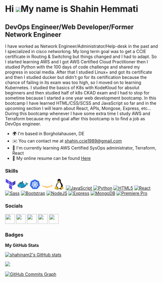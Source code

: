 Hi ![](https://user-images.githubusercontent.com/18350557/176309783-0785949b-9127-417c-8b55-ab5a4333674e.gif)My name is Shahin Hemmati
======================================================================================================================================

DevOps Engineer/Web Developer/Former Network Engineer
-----------------------------------------------------

I have worked as Network Engineer/Administrator/Help-desk in the past and I specialized in cisco networking. My long term goal was to get a CCIE certificate in Routing & Switching but things changed and I had to adapt. So I started learning AWS and I got AWS Certified Cloud Practitioner then I studied Python with the 100 days of code challenge and shared my progress in social media. After that I studied Linux+ and got its certificate and then I studied ducker but didn't go for its certification because the chance of failing in its exam was too high, so I moved on to learning Kubernetes. I studied the basics of K8s with KodeKloud for absolut beginners and then studied half of k8s CKAD exam and I had to stop for sometime because I started a one year web development bootcamp. In this bootcamp I have learned HTML/CSS/SCSS and JavaScript so far and in the upcoming section I will learn about React, APIs, Mongose, Express, etc... During this bootcamp whenever I have some extra time I study AWS and Terraform because my end goal after this bootcamp is to find a job as DevOps engineer.

* 🌍 I'm based in Borgholahausen, DE
* ✉️ You can contact me at [shahin.ccie1989@gmail.com](mailto:shahin.ccie1989@gmail.com)
* 🧠 I'm currently learning AWS Certified SysOps administrator, Terraform, React
* 🧾 My online resume can be found [Here](https://shahin.thefabwebdev.com/)


### Skills


<p align="left">
<a href="https://www.terraform.io/" target="_blank" rel="noreferrer"><img src="https://raw.githubusercontent.com/shahinam2/UIB-Final-Project/main/svg/Terraform_Logo.svg" width="36" height="36" alt="Terraform" /></a>
<a href="https://www.docker.com/" target="_blank" rel="noreferrer"><img src="https://raw.githubusercontent.com/shahinam2/UIB-Final-Project/main/svg/Docker_logo.svg" width="36" height="36" alt="AWS" /></a>
<a href="https://kubernetes.io/" target="_blank" rel="noreferrer"><img src="https://raw.githubusercontent.com/shahinam2/UIB-Final-Project/main/svg/k8s-logo.svg" width="36" height="36" alt="Kubernetes" /></a>
<a href="https://aws.amazon.com/" target="_blank" rel="noreferrer"><img src="https://raw.githubusercontent.com/shahinam2/UIB-Final-Project/main/svg/AWS_Logo.svg" width="36" height="36" alt="AWS" /></a>
<a href="https://www.linux.org/" target="_blank" rel="noreferrer"><img src="https://raw.githubusercontent.com/shahinam2/UIB-Final-Project/main/svg/linux_logo.svg" width="36" height="36" alt="Linux+ administration" /></a>
<a href="https://developer.mozilla.org/en-US/docs/Web/JavaScript" title="JavaScript" target="_blank" rel="noreferrer"><img src="https://raw.githubusercontent.com/danielcranney/readme-generator/main/public/icons/skills/javascript-colored.svg" width="36" height="36" alt="JavaScript" /></a>
<a href="https://www.python.org/" target="_blank" rel="noreferrer"><img src="https://raw.githubusercontent.com/danielcranney/readme-generator/main/public/icons/skills/python-colored.svg" width="36" height="36" alt="Python" /></a>
<a href="https://developer.mozilla.org/en-US/docs/Glossary/HTML5" target="_blank" rel="noreferrer"><img src="https://raw.githubusercontent.com/danielcranney/readme-generator/main/public/icons/skills/html5-colored.svg" width="36" height="36" alt="HTML5" /></a>
<a href="https://reactjs.org/" target="_blank" rel="noreferrer"><img src="https://raw.githubusercontent.com/danielcranney/readme-generator/main/public/icons/skills/react-colored.svg" width="36" height="36" alt="React" /></a>
<a href="https://sass-lang.com/" target="_blank" rel="noreferrer"><img src="https://raw.githubusercontent.com/danielcranney/readme-generator/main/public/icons/skills/sass-colored.svg" width="36" height="36" alt="Sass" /></a>
<a href="https://getbootstrap.com/" target="_blank" rel="noreferrer"><img src="https://raw.githubusercontent.com/danielcranney/readme-generator/main/public/icons/skills/bootstrap-colored.svg" width="36" height="36" alt="Bootstrap" /></a>
<a href="https://nodejs.org/en/" target="_blank" rel="noreferrer"><img src="https://raw.githubusercontent.com/danielcranney/readme-generator/main/public/icons/skills/nodejs-colored.svg" width="36" height="36" alt="NodeJS" /></a>
<a href="https://expressjs.com/" target="_blank" rel="noreferrer"><img src="https://raw.githubusercontent.com/danielcranney/readme-generator/main/public/icons/skills/express-colored.svg" width="36" height="36" alt="Express" /></a>
<a href="https://www.mongodb.com/" target="_blank" rel="noreferrer"><img src="https://raw.githubusercontent.com/danielcranney/readme-generator/main/public/icons/skills/mongodb-colored.svg" width="36" height="36" alt="MongoDB" /></a>
<a href="https://www.adobe.com/uk/products/premiere.html" target="_blank" rel="noreferrer"><img src="https://raw.githubusercontent.com/danielcranney/readme-generator/main/public/icons/skills/premierepro-colored.svg" width="36" height="36" alt="Premiere Pro" /></a>
</p>


### Socials

<p align="left"> <a href="https://www.github.com/shahinam2" target="_blank" rel="noreferrer"><img src="https://raw.githubusercontent.com/danielcranney/readme-generator/main/public/icons/socials/github.svg" width="32" height="32" /></a> <a href="http://www.instagram.com/cl0udfriendly" target="_blank" rel="noreferrer"><img src="https://raw.githubusercontent.com/danielcranney/readme-generator/main/public/icons/socials/instagram.svg" width="32" height="32" /></a> <a href="https://www.linkedin.com/in/shahin-hemmati" target="_blank" rel="noreferrer"><img src="https://raw.githubusercontent.com/danielcranney/readme-generator/main/public/icons/socials/linkedin.svg" width="32" height="32" /></a> <a href="http://www.medium.com/cl0udfriendly" target="_blank" rel="noreferrer"><img src="https://raw.githubusercontent.com/danielcranney/readme-generator/main/public/icons/socials/medium.svg" width="32" height="32" /></a> <a href="https://www.twitter.com/cl0udfriendly" target="_blank" rel="noreferrer"><img src="https://raw.githubusercontent.com/danielcranney/readme-generator/main/public/icons/socials/twitter.svg" width="32" height="32" /></a></p>

### Badges

<b>My GitHub Stats</b>

<a href="http://www.github.com/shahinam2"><img src="https://github-readme-stats.vercel.app/api?username=shahinam2&show_icons=true&hide=&count_private=true&title_color=0891b2&text_color=ffffff&icon_color=0891b2&bg_color=1c1917&hide_border=true&show_icons=true" alt="shahinam2's GitHub stats" /></a>

<a href="http://www.github.com/shahinam2"><img src="https://github-readme-streak-stats.herokuapp.com/?user=shahinam2&stroke=ffffff&background=1c1917&ring=0891b2&fire=0891b2&currStreakNum=ffffff&currStreakLabel=0891b2&sideNums=ffffff&sideLabels=ffffff&dates=ffffff&hide_border=true" /></a>

<a href="http://www.github.com/shahinam2"><img src="https://github-readme-activity-graph.cyclic.app/graph?username=shahinam2&bg_color=1c1917&color=ffffff&line=0891b2&point=ffffff&area_color=1c1917&area=true&hide_border=true&custom_title=GitHub%20Commits%20Graph" alt="GitHub Commits Graph" /></a>
